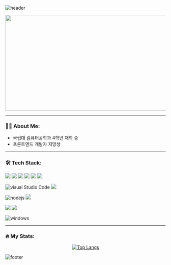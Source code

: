 ![header](https://capsule-render.vercel.app/api?type=waving&color=timeAuto&fontAlign=50&fontAlignY=30&text=Juni0914_GitHub&desc=Front-Endㅤdeveloper(React)&descAlign=70&descAlignY=55&height=200&fontSize=60&fontColor=FFFFFF)


<div align="center">
  <img src="https://media.giphy.com/media/dWesBcTLavkZuG35MI/giphy.gif" width="600" height="300"/>
</div>

---

### 👨‍💻 About Me:

- 국립대 컴퓨터공학과 4학년 재학 중
- 프론트엔드 개발자 지망생

---

### 🛠 Tech Stack:

<img src="https://img.shields.io/badge/React-61DAFB?style=flat-square&logo=React&logoColor=black" /> <img src="https://img.shields.io/badge/JavaScript-F7DF1E?style=flat-square&logo=javascript&logoColor=black"/> <img src="https://img.shields.io/badge/Typescript-3178C6?style=flat-square&logo=Typescript&logoColor=white"/> <img src="https://img.shields.io/badge/jQuery-0769AD?style=flat-square&logo=jQuery&logoColor=white"/> <img src="https://img.shields.io/badge/HTML5-E34F26?style=flat-square&logo=html5&logoColor=white"/> <img src="https://img.shields.io/badge/CSS3-1572B6?style=flat-square&logo=css3&logoColor=white"/>

![visual Studio Code](https://img.shields.io/badge/Visual%20Studio%20Code-007ACC?style=flat-square&logo=Visual%20Studio%20Code&logoColor=white)
<img src="https://img.shields.io/badge/Atom-66595C?style=flat-square&logo=Atom&logoColor=white"/>

![nodejs](https://img.shields.io/badge/Node.js-339933?style=flat-square&logo=Node.js&logoColor=white)
<img src="https://img.shields.io/badge/Firebase-FFCA28?style=flat-square&logo=firebase&logoColor=black"/>

<img src="https://img.shields.io/badge/Git-F05032?style=flat-square&logo=git&logoColor=white"/> <img src="https://img.shields.io/badge/GitHub-181717?style=flat-square&logo=GitHub&logoColor=white"/>

![windows](https://img.shields.io/badge/Windows-0078D6?style=flat-square&logo=Windows&logoColor=white)


---

### 🔥 My Stats:
<div align="center">
  
<!-- most used language -->
[![Top Langs](https://github-readme-stats.vercel.app/api/top-langs/?username=juni0914&layout=compact)](https://github.com/delay-100/github-readme-stats)

</div>

![footer](https://capsule-render.vercel.app/api?section=footer&type=waving&color=timeAuto)


